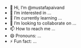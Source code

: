 - 👋 Hi, I’m @mustafapaivand
- 👀 I’m interested in ...
- 🌱 I’m currently learning ...
- 💞️ I’m looking to collaborate on ...
- 📫 How to reach me ...
- 😄 Pronouns: ...
- ⚡ Fun fact: ...

<!---
mustafapaivand/mustafapaivand is a ✨ special ✨ repository because its `README.md` (this file) appears on your GitHub profile.
You can click the Preview link to take a look at your changes.
--->
